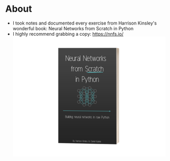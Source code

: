 # About
- I took notes and documented every exercise from Harrison Kinsley's wonderful book: Neural Networks from Scratch in Python
- I highly recommend grabbing a copy: https://nnfs.io/
![txt](https://github.com/StuartWaller/nnfs-notes/blob/master/nnfs.png)
